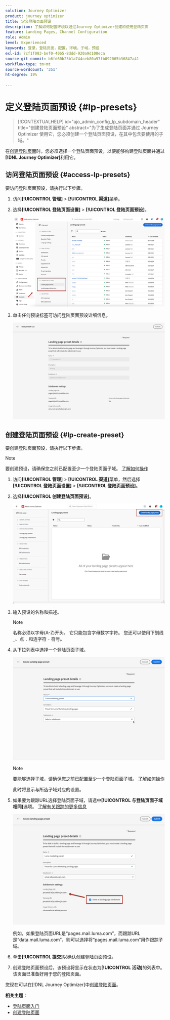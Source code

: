 ```yaml
---
solution: Journey Optimizer
product: journey optimizer
title: 定义登陆页面预设
description: 了解如何配置环境以通过Journey Optimizer创建和使用登陆页面
feature: Landing Pages, Channel Configuration
role: Admin
level: Experienced
keywords: 登录，登陆页面，配置，环境，子域，预设
exl-id: 7cf1f083-bef0-40b5-8ddd-920a9d108eca
source-git-commit: b6fd60b23b1a744ceb80a97fb092065b36847a41
workflow-type: tm+mt
source-wordcount: '351'
ht-degree: 19%

---
```


# 定义登陆页面预设 {#lp-presets}

>[!CONTEXTUALHELP]
>id="ajo_admin_config_lp_subdomain_header"
>title="创建登陆页面预设"
>abstract="为了生成登陆页面并通过 Journey Optimizer 使用它，您必须创建一个登陆页面预设，在其中包含要使用的子域。"

在[创建登陆页面](../landing-pages/create-lp.md#create-a-lp)时，您必须选择一个登陆页面预设，以便能够构建登陆页面并通过&#x200B;**[!DNL Journey Optimizer]**&#x200B;利用它。

## 访问登陆页面预设 {#access-lp-presets}

要访问登陆页面预设，请执行以下步骤。

1. 访问&#x200B;**[!UICONTROL 管理]** > **[!UICONTROL 渠道]**&#x200B;菜单。

1. 选择&#x200B;**[!UICONTROL 登陆页面设置]** > **[!UICONTROL 登陆页面预设]**。

   ![](assets/lp_presets-access.png)

1. 单击任何预设标签可访问登陆页面预设详细信息。

   ![](assets/lp_preset-details.png)

## 创建登陆页面预设 {#lp-create-preset}

要创建登陆页面预设，请执行以下步骤。

>[!NOTE]
>
>要创建预设，请确保您之前已配置至少一个登陆页面子域。 [了解如何操作](lp-subdomains.md)

1. 访问&#x200B;**[!UICONTROL 管理]** > **[!UICONTROL 渠道]**&#x200B;菜单，然后选择&#x200B;**[!UICONTROL 登陆页面设置]** > **[!UICONTROL 登陆页面预设]**。

1. 选择&#x200B;**[!UICONTROL 创建登陆页面预设]**。

   ![](assets/lp_create-preset-temp.png)

1. 输入预设的名称和描述。

   >[!NOTE]
   >
   > 名称必须以字母(A-Z)开头。 它只能包含字母数字字符。 您还可以使用下划线 `_`、点 `.` 和连字符 `-` 符号。

1. 从下拉列表中选择一个登陆页面子域。

   ![](assets/lp_preset-subdomain.png)

   >[!NOTE]
   >
   >要能够选择子域，请确保您之前已配置至少一个登陆页面子域。 [了解如何操作](#lp-subdomains)

   此时将显示与所选子域对应的设置。

1. 如果要为跟踪URL选择登陆页面子域，请选中&#x200B;**[!UICONTROL 与登陆页面子域相同]**&#x200B;选项。 [了解有关跟踪的更多信息](../email/message-tracking.md)

   ![](assets/lp_preset-subdomain-settings-same.png)

   例如，如果登陆页面URL是“pages.mail.luma.com”，而跟踪URL是“data.mail.luma.com”，则可以选择将“pages.mail.luma.com”用作跟踪子域。

1. 单击&#x200B;**[!UICONTROL 提交]**&#x200B;以确认创建登陆页面预设。<!--You can also save the preset as draft and resume its configuration later on.-->

   <!--![](assets/lp_preset-subdomain-settings-submit.png)-->

1. 创建登陆页面预设后，该预设将显示在状态为&#x200B;**[!UICONTROL 活动]**&#x200B;的列表中。 该页面已准备好用于您的登陆页面。

您现在可以在[!DNL Journey Optimizer]中[创建登陆页面](../landing-pages/create-lp.md)。
<!--
>[!NOTE]
>
>Learn how to create channel configurations for push notifications and emails in [this section](channel-surfaces.md).-->

**相关主题**：

* [登陆页面入门](../landing-pages/get-started-lp.md)
* [创建登陆页面](../landing-pages/create-lp.md#create-a-lp)
